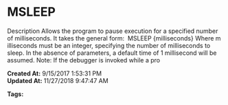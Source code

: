 # MSLEEP

Description Allows the program to pause execution for a specified number of milliseconds. It takes the general form:  MSLEEP {milliseconds} Where m illiseconds must be an integer, specifying the number of milliseconds to sleep. In the absence of parameters, a default time of 1 millisecond will be assumed. Note: If the debugger is invoked while a pro  

**Created At:** 9/15/2017 1:53:31 PM  
**Updated At:** 11/27/2018 9:47:47 AM  

**Tags:**
<badge text='program execution' vertical='middle' />
